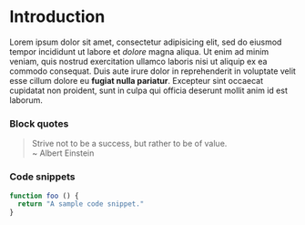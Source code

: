 # Introduction
Lorem ipsum dolor sit amet, consectetur adipisicing elit, sed do eiusmod tempor incididunt ut labore et *dolore* magna aliqua. Ut enim ad minim veniam, quis nostrud exercitation ullamco laboris nisi ut aliquip ex ea commodo consequat. Duis aute irure dolor in reprehenderit in voluptate velit esse cillum dolore eu **fugiat nulla pariatur**. Excepteur sint occaecat cupidatat non proident, sunt in culpa qui officia deserunt mollit anim id est laborum.

### Block quotes
> Strive not to be a success, but rather to be of value.  
> ~ Albert Einstein

### Code snippets
```js
function foo () {
  return "A sample code snippet."
}
```
